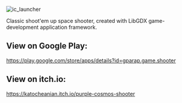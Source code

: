 ![ic_launcher](https://user-images.githubusercontent.com/54770777/116780782-54815100-aa87-11eb-88fb-c65d07c04c55.png)

Classic shoot'em up space shooter, created with LibGDX game-development application framework.

View on Google Play:
--------------------
https://play.google.com/store/apps/details?id=gparap.game.shooter

View on itch.io:
----------------
https://katocheanian.itch.io/purple-cosmos-shooter
